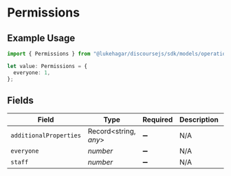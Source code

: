 # Permissions

## Example Usage

```typescript
import { Permissions } from "@lukehagar/discoursejs/sdk/models/operations";

let value: Permissions = {
  everyone: 1,
};
```

## Fields

| Field                  | Type                   | Required               | Description            | Example                |
| ---------------------- | ---------------------- | ---------------------- | ---------------------- | ---------------------- |
| `additionalProperties` | Record<string, *any*>  | :heavy_minus_sign:     | N/A                    |                        |
| `everyone`             | *number*               | :heavy_minus_sign:     | N/A                    | 1                      |
| `staff`                | *number*               | :heavy_minus_sign:     | N/A                    |                        |